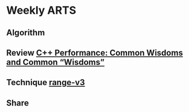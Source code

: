 # Weekly ARTS

## Algorithm

## Review [C++ Performance: Common Wisdoms and Common “Wisdoms”](http://ithare.com/c-performance-common-wisdoms-and-common-wisdoms/)

## Technique [range-v3](https://slides.com/filipsajdak-1/range-v3-how-to-start)

## Share

